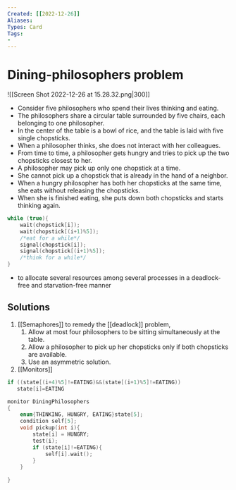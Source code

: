 ```yaml
---
Created: [[2022-12-26]]
Aliases: 
Types: Card
Tags: 
- 
---
```

# Dining-philosophers problem
![[Screen Shot 2022-12-26 at 15.28.32.png|300]]
- Consider five philosophers who spend their lives thinking and eating.
- The philosophers share a circular table surrounded by five chairs, each belonging to one philosopher.
- In the center of the table is a bowl of rice, and the table is laid with five single chopsticks. 
- When a philosopher thinks, she does not interact with her colleagues.
- From time to time, a philosopher gets hungry and tries to pick up the two chopsticks closest to her. 
- A philosopher may pick up only one chopstick at a time.
- She cannot pick up a chopstick that is already in the hand of a neighbor.
- When a hungry philosopher has both her chopsticks at the same time, she eats without releasing the chopsticks.
- When she is finished eating, she puts down both chopsticks and starts thinking again.
```C
while (true){
	wait(chopstick[i]);
	wait(chopstick[(i+1)%5]);
	/*eat for a while*/
	signal(chopstick[i]);
	signal(chopstick[(i+1)%5]);
	/*think for a while*/
}
```
- to allocate several resources among several processes in a deadlock-free and starvation-free manner
## Solutions
1. [[Semaphores]]
   to remedy the [[deadlock]] problem,
   1. Allow at most four philosophers to be sitting simultaneously at the table.
   2. Allow a philosopher to pick up her chopsticks only if both chopsticks are available. 
   3. Use an asymmetric solution. 
2. [[Monitors]]
```C
if ((state[(i+4)%5]!=EATING)&&(state[(i+1)%5]!=EATING))
   state[i]=EATING

monitor DiningPhilosophers
{
	enum{THINKING, HUNGRY, EATING}state[5];
	condition self[5];
	void pickup(int i){
		state[i] = HUNGRY;
		test(i);
		if (state[i]!=EATING){
			self[i].wait();
		}
	}
	
}
```
